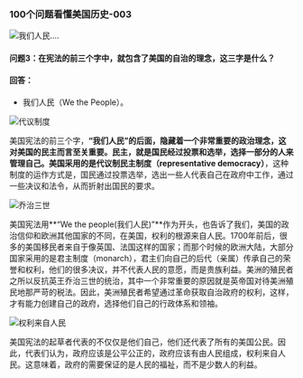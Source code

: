 ### 100个问题看懂美国历史-003


![我们人民....](http://upload-images.jianshu.io/upload_images/3342594-342cf5884fe4953c.png?imageMogr2/auto-orient/strip%7CimageView2/2/w/1240)

#### 问题3：在宪法的前三个字中，就包含了美国的自治的理念，这三字是什么？
#### 回答：
- 我们人民（We the People）。

![代议制度](http://upload-images.jianshu.io/upload_images/3342594-02b9272b1aaee5bc.png?imageMogr2/auto-orient/strip%7CimageView2/2/w/1240)

美国宪法的前三个字，**“我们人民”**的后面，隐藏着一个非常重要的政治理念，这对美国的民主而言至关重要。民主，就是国民经过投票和选举，选择一部分的人来管理自己。美国采用的是**代议制民主制度（representative democracy）**，这种制度的运作方式是，国民通过投票选举，选出一些人代表自己在政府中工作，通过一些决议和法令，从而折射出国民的要求。

![乔治三世](http://upload-images.jianshu.io/upload_images/3342594-2b6c1e693c4ef774.png?imageMogr2/auto-orient/strip%7CimageView2/2/w/1240)

美国宪法用**“We the people(我们人民)”**作为开头，也告诉了我们，美国的政治信仰和欧洲其他国家的不同，在美国，权利的根源来自人民。1700年前后，很多的美国移民者来自于像英国、法国这样的国家；而那个时候的欧洲大陆，大部分国家采用的是君主制度（monarch），君主们向自己的后代（亲属）传承自己的荣誉和权利，他们的很多决议，并不代表人民的意愿，而是贵族利益。美洲的殖民者之所以反抗英王乔治三世的统治，其中一个非常重要的原因就是英帝国对待美洲殖民地那严苛的税法。因此，美洲殖民者希望通过革命获取自治政府的权利，这样，才有能力创建自己的政府，选择他们自己的行政体系和领袖。

![权利来自人民](http://upload-images.jianshu.io/upload_images/3342594-ac3945c413f3c60d.png?imageMogr2/auto-orient/strip%7CimageView2/2/w/1240)

美国宪法的起草者代表的不仅仅是他们自己，他们还代表了所有的美国公民。因此，代表们认为，政府应该是公平公正的，政府应该有由人民组成，权利来自人民。这意味着，政府的需要保证的是人民的福祉，而不是少数人的利益。